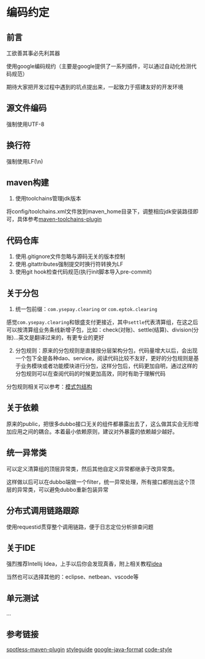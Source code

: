 # 编码约定

## 前言

工欲善其事必先利其器

使用google编码规约（主要是google提供了一系列插件，可以通过自动化检测代码规范）

期待大家把开发过程中遇到的坑点提出来，一起致力于搭建友好的开发环境

## 源文件编码
强制使用UTF-8
## 换行符
强制使用LF(\n)
## maven构建

1. 使用toolchains管理jdk版本

将config/toolchains.xml文件放到maven_home目录下，调整相应jdk安装路径即可，具体参考[maven-toolchains-plugin](https://maven.apache.org/plugins/maven-toolchains-plugin/usage.html)

## 代码仓库

1. 使用.gitignore文件忽略与源码无关的版本控制
2. 使用.gitattributes强制提交时换行符转换为LF
3. 使用git hook检查代码规范(执行init脚本导入pre-commit)

## 关于分包

1. 统一包前缀：`com.ysepay.clearing` or  `com.eptok.clearing`

感觉`com.ysepay.clearing`和银盛支付更接近，其中`settle`代表清算组，在这之后可以按清算组业务条线新增子包，比如：check(对账)、settle(结算)、division(分账)...英文是翻译过来的，有更专业的更好

2. 分包规则：原来的分包规则是直接按分层架构分包，代码量增大以后，会出现一个包下全是各种dao、service，阅读代码比较不友好，更好的分包规则是基于业务模块或者功能模块进行分包，这样分包后，代码更加自明，通过这样的分包规则可以在查阅代码的时候更加高效，同时有助于理解代码

分包规则相关可以参考：[模式包结构](https://www.cnkirito.moe/Re-DDD)

## 关于依赖

原来的public，把很多dubbo接口无关的组件都暴露出去了，这么做其实会无形增加应用之间的耦合。本着最小依赖原则，建议对外暴露的依赖越少越好。

## 统一异常类

可以定义清算组的顶层异常类，然后其他自定义异常都继承于改异常类。

这样做以后可以在dubbo端做一个filter，统一异常处理，所有接口都抛出这个顶层的异常类，可以避免dubbo重新包装异常

## 分布式调用链路跟踪

使用requestid贯穿整个调用链路，便于日志定位分析排查问题

## 关于IDE

强烈推荐Intellij Idea，上手以后你会发现真香，附上相关教程[idea](https://blog.csdn.net/qq_35246620/article/details/61191375)

当然也可以选择其他的：eclipse、netbean、vscode等

## 单元测试

...

## 参考链接
[spotless-maven-plugin](https://github.com/diffplug/spotless/tree/main/plugin-maven#line-endings-and-encodings-invisible-stuff)
[styleguide](https://github.com/google/styleguide)
[google-java-format](https://github.com/google/google-java-format)
[code-style](https://insights.thoughtworks.cn/save-java-code-style-obsessive-compulsive-disorder)